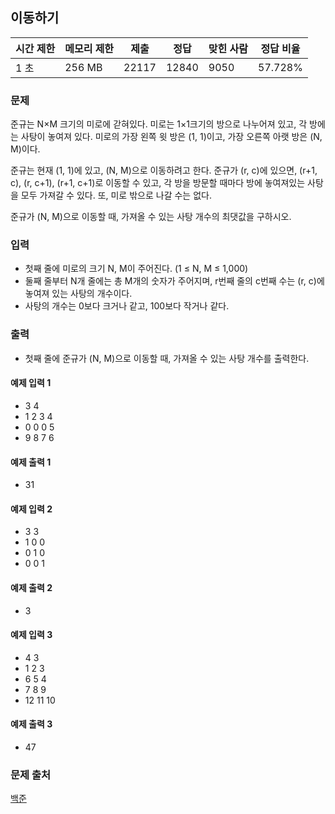 ## 이동하기
 
|시간 제한|	메모리 제한|	제출|	정답|	맞힌 사람|	정답 비율|
|---|---|---|---|---|---|
|1 초|	256 MB|	22117|	12840|	9050|	57.728%|

### 문제
준규는 N×M 크기의 미로에 갇혀있다. 미로는 1×1크기의 방으로 나누어져 있고, 각 방에는 사탕이 놓여져 있다. 미로의 가장 왼쪽 윗 방은 (1, 1)이고, 가장 오른쪽 아랫 방은 (N, M)이다.

준규는 현재 (1, 1)에 있고, (N, M)으로 이동하려고 한다. 준규가 (r, c)에 있으면, (r+1, c), (r, c+1), (r+1, c+1)로 이동할 수 있고, 각 방을 방문할 때마다 방에 놓여져있는 사탕을 모두 가져갈 수 있다. 또, 미로 밖으로 나갈 수는 없다.

준규가 (N, M)으로 이동할 때, 가져올 수 있는 사탕 개수의 최댓값을 구하시오.

### 입력
- 첫째 줄에 미로의 크기 N, M이 주어진다. (1 ≤ N, M ≤ 1,000)
- 둘째 줄부터 N개 줄에는 총 M개의 숫자가 주어지며, r번째 줄의 c번째 수는 (r, c)에 놓여져 있는 사탕의 개수이다. 
- 사탕의 개수는 0보다 크거나 같고, 100보다 작거나 같다.

### 출력
- 첫째 줄에 준규가 (N, M)으로 이동할 때, 가져올 수 있는 사탕 개수를 출력한다.

#### 예제 입력 1 
- 3 4
- 1 2 3 4
- 0 0 0 5
- 9 8 7 6

#### 예제 출력 1 
- 31

#### 예제 입력 2 
- 3 3
- 1 0 0
- 0 1 0
- 0 0 1

#### 예제 출력 2 
- 3

#### 예제 입력 3 
- 4 3
- 1 2 3
- 6 5 4
- 7 8 9
- 12 11 10

#### 예제 출력 3 
- 47

### 문제 출처
[백준](https://www.acmicpc.net/problem/11048)